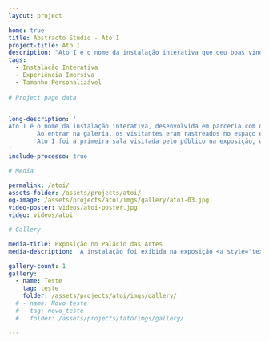 ```yaml
---
layout: project

home: true
title: Abstracto Studio - Ato I
project-title: Ato I
description: "Ato I é o nome da instalação interativa que deu boas vindas ao público da exposição 'Palácio das Artes: 50 anos em 5 atos', em que os visitantes tiveram seu movimento rastreado no espaço para interagir com luzes moving head."
tags:
  - Instalação Interativa
  - Experiência Imersiva
  - Tamanho Personalizável
  
# Project page data


long-description: '
Ato I é o nome da instalação interativa, desenvolvida em parceria com o <a style="text-decoration:underline" class="nav-link-copy" href="https://www.mir.cx/" target="_blank">MIR</a>, que deu boas vindas ao público da exposição <a style="text-decoration:underline" class="nav-link-copy" href="https://fcs.mg.gov.br/eventos/50-anos-em-5-atos-exposicao-sensorial-e-imersiva-celebra-cinquentenario-do-palacio-das-artes/" target="_blank">"Palácio das Artes: 50 anos em 5 atos"</a>, exibida na Grande Galeria Alberto da Veiga Guignard no Palácio das Artes, em Belo Horizonte.<br><br>
        Ao entrar na galeria, os visitantes eram rastreados no espaço e seguidos por luzes moving head, transmitindo a sensação de estar entrando no palco do Grande Teatro para apresentar um espetáculo, reforçado por sons de burburinho do público, afinação da orquestra e aplausos, que eram ativados de acordo com a movimentação dos visitantes na galeria.<br><br>
        Ato I foi a primeira sala visitada pelo público na exposição, um convite para ver o Palácio das Artes de novas maneiras, e se aprofundar na sua história nos outros atos da exposição.
'
include-processo: true

# Media

permalink: /atoi/
assets-folder: /assets/projects/atoi/
og-image: /assets/projects/atoi/imgs/gallery/atoi-03.jpg
video-poster: videos/atoi-poster.jpg
video: videos/atoi

# Gallery

media-title: Exposição no Palácio das Artes
media-description: 'A instalação foi exibida na exposição <a style="text-decoration:underline" class="nav-link-copy" href="https://fcs.mg.gov.br/eventos/50-anos-em-5-atos-exposicao-sensorial-e-imersiva-celebra-cinquentenario-do-palacio-das-artes/" target="_blank">"Palácio das Artes: 50 anos em 5 atos"</a> de Agosto a Novembro de 2021 e contou com mais de 6 mil visitantes. Fotos e vídeo por Lipe Canêdo e performance por <a style="text-decoration:underline" class="nav-link-copy" href="https://carolvilela.com/" target="_blank">Carol Vilela</a>.'

gallery-count: 1
gallery:
  - name: Teste
    tag: teste
    folder: /assets/projects/atoi/imgs/gallery/
  # - name: Novo teste
  #   tag: novo_teste
  #   folder: /assets/projects/tato/imgs/gallery/

---
```

